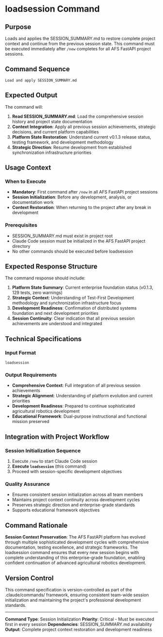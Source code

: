 # loadsession Command

## Purpose

Loads and applies the SESSION_SUMMARY.md to restore complete project context and continue from the previous session state. This command must be executed immediately after `/new` completes for all AFS FastAPI project sessions.

## Command Sequence

```
Load and apply SESSION_SUMMARY.md
```

## Expected Output

The command will:

1. **Read SESSION_SUMMARY.md**: Load the comprehensive session history and project state documentation
2. **Context Integration**: Apply all previous session achievements, strategic decisions, and current platform capabilities
3. **Platform State Restoration**: Understand current v0.1.3 release status, testing framework, and development methodology
4. **Strategic Direction**: Resume development from established synchronization infrastructure priorities

## Usage Context

### When to Execute

- **Mandatory**: First command after `/new` in all AFS FastAPI project sessions
- **Session Initialization**: Before any development, analysis, or documentation work
- **Context Restoration**: When returning to the project after any break in development

### Prerequisites

- SESSION_SUMMARY.md must exist in project root
- Claude Code session must be initialized in the AFS FastAPI project directory
- No other commands should be executed before loadsession

## Expected Response Structure

The command response should include:

1. **Platform State Summary**: Current enterprise foundation status (v0.1.3, 129 tests, zero warnings)
2. **Strategic Context**: Understanding of Test-First Development methodology and synchronization infrastructure focus
3. **Development Readiness**: Confirmation of distributed systems foundation and next development priorities
4. **Session Continuity**: Clear indication that all previous session achievements are understood and integrated

## Technical Specifications

### Input Format
```
loadsession
```

### Output Requirements

- **Comprehensive Context**: Full integration of all previous session achievements
- **Strategic Alignment**: Understanding of platform evolution and current priorities
- **Development Readiness**: Prepared to continue sophisticated agricultural robotics development
- **Educational Framework**: Dual-purpose instructional and functional mission preserved

## Integration with Project Workflow

### Session Initialization Sequence

1. Execute `/new` to start Claude Code session
2. **Execute `loadsession`** (this command)
3. Proceed with session-specific development objectives

### Quality Assurance

- Ensures consistent session initialization across all team members
- Maintains project context continuity across development cycles
- Preserves strategic direction and enterprise-grade standards
- Supports educational framework objectives

## Command Rationale

**Session Context Preservation**: The AFS FastAPI platform has evolved through multiple sophisticated development cycles with comprehensive documentation, testing excellence, and strategic frameworks. The loadsession command ensures that every new session begins with complete understanding of this enterprise-grade foundation, enabling confident continuation of advanced agricultural robotics development.

## Version Control

This command specification is version-controlled as part of the .claude/commands/ framework, ensuring consistent team-wide session initialization and maintaining the project's professional development standards.

---

**Command Type**: Session Initialization
**Priority**: Critical - Must be executed first in every session
**Dependencies**: SESSION_SUMMARY.md availability
**Output**: Complete project context restoration and development readiness
